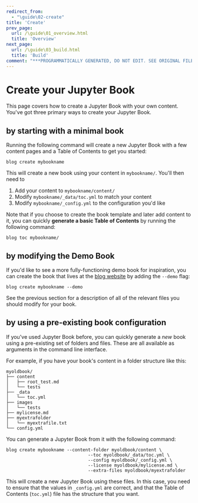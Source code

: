 ```yaml
---
redirect_from:
  - "\guide\02-create"
title: 'Create'
prev_page:
  url: /\guide\01_overview.html
  title: 'Overview'
next_page:
  url: /\guide\03_build.html
  title: 'Build'
comment: "***PROGRAMMATICALLY GENERATED, DO NOT EDIT. SEE ORIGINAL FILES IN /content***"
---
```

# Create your Jupyter Book

This page covers how to create a Jupyter Book with your own content.
You've got three primary ways to create your Jupyter Book.

## by starting with a minimal book

Running the following command will create a new Jupyter Book with a few
content pages and a Table of Contents to get you started:

```
blog create mybookname
```

This will create a new book using your content in `mybookname/`. You'll then need to

1. Add your content to `mybookname/content/`
2. Modify `mybookname/_data/toc.yml` to match your content
3. Modify `mybookname/_config.yml` to the configuration you'd like

Note that if you choose to create the book template and later add content
to it, you can quickly **generate a basic Table of Contents** by running
the following command:

```
blog toc mybookname/
```

## by modifying the Demo Book

If you'd like to see a more fully-functioning demo book for inspiration, you can
create the book that lives at the [blog website](/blog)
by adding the `--demo` flag:

```
blog create mybookname --demo
```

See the previous section for a description of all of the relevant files you
should modify for your book.


## by using a pre-existing book configuration

If you've used Jupyter Book before, you can quickly generate a *new* book using a pre-existing
set of folders and files. These are all available as arguments in the command line interface.

For example, if you have your book's content in a folder structure like this:

```
myoldbook/
├── content
│   ├── root_test.md
│   └── tests
├── _data
│   └── toc.yml
├── images
│   └── tests
├── mylicense.md
├── myextrafolder
│   └── myextrafile.txt
└── config.yml
```

You can generate a Jupyter Book from it with the following command:


```
blog create mybookname --content-folder myoldbook/content \
                               --toc myoldbook/_data/toc.yml \
                               --config myoldbook/_config.yml \
                               --license myoldbook/mylicense.md \
                               --extra-files myoldbook/myextrafolder
```

This will create a new Jupyter Book using these files. In this case, you need to ensure
that the values in `_config.yml` are correct, and that the Table of Contents (`toc.yml`) file
has the structure that you want.
